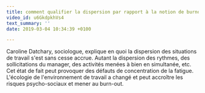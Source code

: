 ```yaml
---
title: comment qualifier la dispersion par rapport à la notion de burnout ?
video_id: u6GkdpkhVs4
text_summary: ''
date: 2019-03-04 10:34:39 +0100

---
```

Caroline Datchary, sociologue, explique en quoi la dispersion des situations de travail s'est sans cesse accrue. Autant la dispersion des rythmes, des sollicitations du manager, des activités menées à bien en simultanée, etc. Cet état de fait peut provoquer des défauts de concentration de la fatigue. L'écologie de l'environnement de travail a changé et peut accroître les risques psycho-sociaux et mener au burn-out.